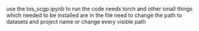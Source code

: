 use the tos_scgp.ipynb to run the code
needs torch and other small things which needed to be installed are in the file
need to change the path to datasets and project name or change every visible path
